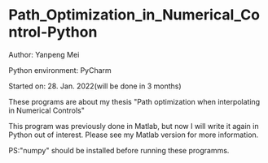 # Path_Optimization_in_Numerical_Control-Python

Author: Yanpeng Mei

Python environment: PyCharm

Started on: 28. Jan. 2022(will be done in 3 months)

These programs are about my thesis "Path optimization when interpolating in Numerical Controls"

This program was previously done in Matlab, but now I will write it again in Python out of interest. Please see my Matlab version for more information.

PS:"numpy" should be installed before running these programms.
